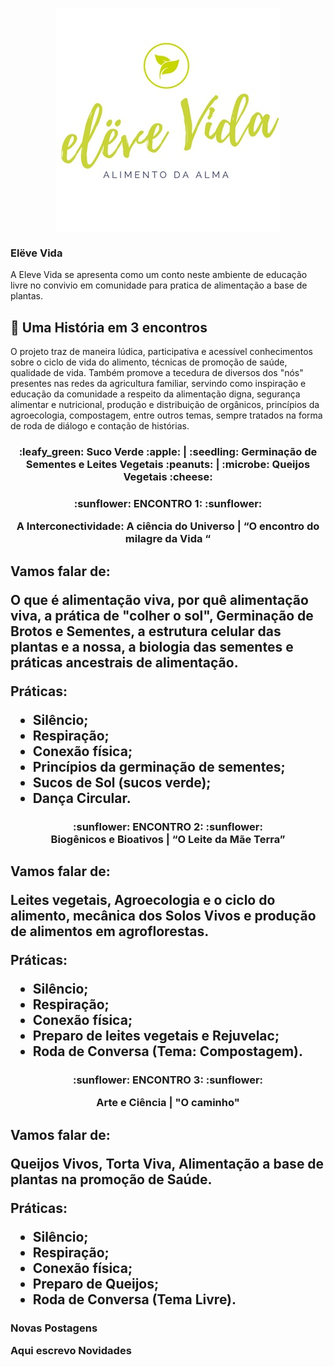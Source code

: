 
<p align="center"> <a href="https://youtu.be/OTEtg17IWiI" target="_blank">
 <img src="docs/assets/css/eleve vida logo.png" alt="Clique e conheça a Historia" align="center"> 
</a></p>

### Elëve Vida

A Eleve Vida se apresenta como um conto neste ambiente de educação livre no convivio em comunidade para pratica de alimentação a base de plantas.

## :dna: Uma História em 3 encontros 

O projeto traz de maneira lúdica, participativa e acessível conhecimentos sobre o ciclo de vida do alimento, técnicas de promoção de saúde, qualidade de vida. Também promove a tecedura de diversos dos "nós" presentes nas redes da agricultura familiar, servindo como inspiração e educação da comunidade a respeito da alimentação digna, segurança alimentar e nutricional, produção e distribuição de orgânicos, princípios da agroecologia, compostagem, entre outros temas, sempre tratados na forma de roda de diálogo e contação de histórias.


<h3 align="center"> :leafy_green: Suco Verde :apple: | :seedling: Germinação de Sementes e Leites Vegetais :peanuts: | :microbe: Queijos Vegetais :cheese:<br>

<h3 align="center">
:sunflower: ENCONTRO 1: :sunflower: 
<br>

A Interconectividade: A ciência do Universo | “O encontro do milagre da Vida “

 <h2>Vamos falar de:<br>

O que é alimentação viva, por quê alimentação viva, a prática de "colher o sol", Germinação de Brotos e Sementes, a estrutura celular das plantas e a nossa, a biologia das sementes e práticas ancestrais de alimentação.

Práticas:
- Silêncio; 
- Respiração;
- Conexão física;
- Princípios da germinação de sementes;
- Sucos de Sol (sucos verde);
- Dança Circular.
  
 <h3 align="center"> :sunflower: ENCONTRO 2: :sunflower: 
<br>
 Biogênicos e Bioativos  | “O Leite da Mãe Terra”

<h2>Vamos falar de:<br>

Leites vegetais, Agroecologia e o ciclo do alimento, mecânica dos Solos Vivos e produção de alimentos em agroflorestas.

Práticas: 
- Silêncio; 
- Respiração;
- Conexão física;
- Preparo de leites vegetais e Rejuvelac;
- Roda de Conversa (Tema: Compostagem).

<h3 align="center"> :sunflower: ENCONTRO 3: :sunflower: <br>
  
   Arte e Ciência | "O caminho" 

<h2>Vamos falar de:<br>

Queijos Vivos, Torta Viva, Alimentação a base de plantas na promoção de Saúde.

Práticas: 
- Silêncio; 
- Respiração;
- Conexão física;
- Preparo de Queijos;
- Roda de Conversa (Tema Livre).

 <h3>Novas Postagens<br>

Aqui escrevo Novidades 
